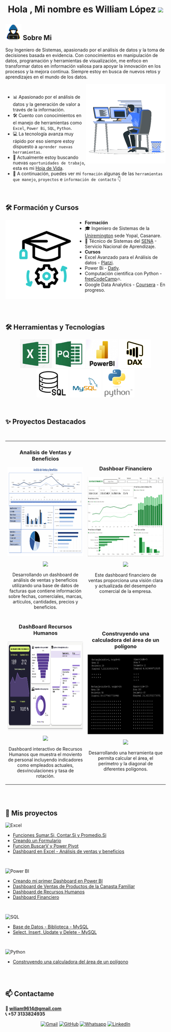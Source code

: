 <h1 align="center">Hola , Mi nombre es William López <img src="https://media.giphy.com/media/hvRJCLFzcasrR4ia7z/giphy.gif" width="35"></h1>


## <picture> <img src="https://github.com/WilliamLopez663/WilliamLopez663/blob/main/images/about_me.gif?raw=true" width = 50px></picture> Sobre Mi
<p>Soy Ingeniero de Sistemas, apasionado por el análisis de datos y la toma de decisiones basada en evidencia. Con conocimientos en manipulación de datos, programación y herramientas de visualización, me enfoco en transformar datos en información valiosa para apoyar la innovación en los procesos y la mejora continua. Siempre estoy en busca de nuevos retos y aprendizajes en el mundo de los datos.</p>
<picture> <img align="right" src="https://github.com/WilliamLopez663/WilliamLopez663/blob/main/images/Right_Side.gif?raw=true" width = 250px></picture>
<br>

- :bar_chart: Apasionado por el análisis de datos y la generación de valor a través de la información.
- 🛠️ Cuento con conocimientos en el manejo de herramientas como `Excel`, `Power Bi`, `SQL`, `Python`.
- :computer: La tecnología avanza muy rápido por eso siempre estoy dispuesto a `aprender nuevas herramientas`.
- :page_facing_up: Actualmente estoy buscando nuevas `oportunidades de trabajo`, esta es mi [Hoja de Vida](https://raw.githubusercontent.com/WilliamLopez663/WilliamLopez663/main/docs/CV_WilliamLopez.pdf).
- :file_folder: A continuación, puedes ver mi `formación` algunas de las `herramientas que manejo`, `proyectos` e `información de contacto` :point_down:
<br>


## 🛠️ Formación y Cursos
<picture> <img align="left" src="https://github.com/WilliamLopez663/WilliamLopez663/blob/main/images/Left_Side.gif?raw=true" width = 250px></picture>
- **Formación**
- :mortar_board: Ingeniero de Sistemas de la [Uniremington](https://www.uniremington.edu.co/) sede Yopal, Casanare.
- :school: Técnico de Sistemas del [SENA](https://www.sena.edu.co/es-co/Paginas/default.aspx) - Servicio Nacional de Aprendizaje.
- **Cursos**
- Excel Avanzado para el Análisis de datos - [Platzi](https://platzi.com/home/).
- Power Bi - [Datly](https://datlyeducacion.com/).
- Computación cientifica con Python - [freeCodeCamp](https://www.freecodecamp.org/):fire:.
- Google Data Analytics - [Coursera](https://www.coursera.org/) - En progreso.

<br><br><br>


## 🛠️ Herramientas y Tecnologías
<p align="center">
	<img src="https://raw.githubusercontent.com/WilliamLopez663/WilliamLopez663/main/images/excel.PNG" style="width: 100px; height: 90px;">
	<img src="https://raw.githubusercontent.com/WilliamLopez663/WilliamLopez663/main/images/power-query.PNG" style="width: 100px; height: 90px;">
	<img src="https://raw.githubusercontent.com/WilliamLopez663/WilliamLopez663/main/images/power_bi.PNG" style="width: 100px; height: 90px;">
	<img src="https://raw.githubusercontent.com/WilliamLopez663/WilliamLopez663/main/images/dax.PNG" style="width: 100px; height: 90px;">
	<img src="https://raw.githubusercontent.com/WilliamLopez663/WilliamLopez663/main/images/sql.PNG" style="width: 100px; height: 90px;">
	<img src="https://raw.githubusercontent.com/WilliamLopez663/WilliamLopez663/main/images/mysql.PNG" style="width: 100px; height: 90px;">
	<img src="https://raw.githubusercontent.com/WilliamLopez663/WilliamLopez663/main/images/python.PNG" style="width: 100px; height: 90px;">
	
</p>

<br>

## ✨ Proyectos Destacados

<table>
<tr>
<td width="50%">
	<div align="center">
	<h3 align="center">Analisis de Ventas y Beneficios</h3>
	<a href="https://github.com/WilliamLopez663/Analisis-de-Ventas-y-Beneficios-con-Dashboard-en-Excel" target="_blank"><img  src="https://raw.githubusercontent.com/WilliamLopez663/Analisis-de-Ventas-y-Beneficios-con-Dashboard-en-Excel/main/assets/images/resultado-final.PNG"" width="450" height="280"></a>
	<p>
	<a href="https://github.com/WilliamLopez663/Analisis-de-Ventas-y-Beneficios-con-Dashboard-en-Excel" >
	<img src="https://img.shields.io/badge/CÓDIGO-white?style=for-the-badge&logo=github&logoColor=black">
	</a>
	</p>
	<p>Desarrollando un dashboard de análisis de ventas y beneficios utilizando una base de datos de facturas que contiene información sobre fechas, comerciales, marcas, artículos, cantidades, precios y beneficios.</p>
	</div>
</td>
<td width="50%">
	<div align="center">
	<h3 align="center">Dashboar Financiero</h3>
	<a href="https://github.com/WilliamLopez663/Dashboard-Financiero" target="_blank"><img  src="https://raw.githubusercontent.com/WilliamLopez663/Dashboard-Financiero/main/assets/images/resultado-final.PNG" width="450" height="250"></a>
	<p>
	<a href="https://github.com/WilliamLopez663/Dashboard-Financiero" >
	<img src="https://img.shields.io/badge/CÓDIGO-white?style=for-the-badge&logo=github&logoColor=black">
	</a>
	</p>
	<p>Este dashboard financiero de ventas proporciona una visión clara y actualizada del desempeño comercial de la empresa.</p>
	</div>
</td>
</tr>
<tr>
<td width="50%">
	<div align="center">
	<h3 align="center">DashBoard Recursos Humanos</h3>
	<a href="https://github.com/WilliamLopez663/Dashboard-Recursos-Humanos" target="_blank"><img  src="https://raw.githubusercontent.com/WilliamLopez663/Dashboard-Recursos-Humanos/main/assets/images/resultado-final.PNG" width="450" height="280"></a>
	<p>
	<a href="https://github.com/WilliamLopez663/Dashboard-Recursos-Humanos" >
	<img src="https://img.shields.io/badge/CÓDIGO-white?style=for-the-badge&logo=github&logoColor=black">
	</a>
	</p>
	<p> Dashboard interactivo de Recursos Humanos que muestra el moviento de personal incluyendo indicadores como empleados actuales, desvinculaciones y tasa de rotación.</p>
	</div>
</td>

<td width="50%">
	<div align="center">
	<h3 align="center">Construyendo una calculadora del área de un polígono</h3>
	<a href="https://github.com/WilliamLopez663/Construyendo-una-calculadora-del-area-de-un-poligono" target="_blank"><img  src="https://raw.githubusercontent.com/WilliamLopez663/Construyendo-una-calculadora-del-area-de-un-poligono/main/images/calculadora-area-poligino2.PNG" width="400" height="250"></a>
	<p>
	<a href="https://github.com/WilliamLopez663/Construyendo-una-calculadora-del-area-de-un-poligono" >
	<img src="https://img.shields.io/badge/CÓDIGO-white?style=for-the-badge&logo=github&logoColor=black">
	</a>
	</p>
	<p> Desarrollando una herramienta que permita calcular el área, el perímetro y la diagonal de diferentes polígonos.</p>
	</div>

</td>
</tr>
<img  >
</table>
<br><br>

## :open_file_folder: Mis proyectos

![Excel](https://img.shields.io/badge/Excel-Spreadsheet-217346?logo=microsoft-excel&logoColor=white)

- [Funciones Sumar.Si, Contar.Si y Promedio.Si](https://github.com/WilliamLopez663/Uso-de-Funciones-en-Excel)
- [Creando un Formulario](https://github.com/WilliamLopez663/Creando-un-Formulario)
- [Funcion BuscarV y Power Pivot](https://github.com/WilliamLopez663/Funcion-BuscarV-y-Power-Pivot)
- [Dashboard en Excel - Análisis de ventas y beneficios](https://github.com/WilliamLopez663/Analisis-de-Ventas-y-Beneficios-con-Dashboard-en-Excel)
  
<br>

![Power BI](https://img.shields.io/badge/Power_BI-Data_Analytics-F2C811?logo=powerbi&logoColor=black)
	
- [Creando mi primer Dashboard en Power BI](https://github.com/WilliamLopez663/Creando-mi-primer-Dashboard-en-PowerBI)
- [Dashboard de Ventas de Productos de la Canasta Familiar](https://github.com/WilliamLopez663/Dashboard-de-Ventas-Canasta-Familiar)
- [Dashboard de Recursos Humanos](https://github.com/WilliamLopez663/Dashboard-Recursos-Humanos)
- [Dashboard Financiero](https://github.com/WilliamLopez663/Dashboard-Financiero)

<br>

![SQL](https://img.shields.io/badge/SQL-Structured_Query_Language-blue)

- [Base de Datos - Biblioteca - MySQL](https://github.com/WilliamLopez663/Base-de-Datos---Biblioteca---MySQL)
- [Select, Insert, Update y Delete - MySQL](https://github.com/WilliamLopez663/Select-Insert-Update-y-Delete---MySQL)
<br>

![Python](https://img.shields.io/badge/Python-3.13-yellow?logo=python)

- [Construyendo una calculadora del área de un polígono](https://github.com/WilliamLopez663/Construyendo-una-calculadora-del-area-de-un-poligono)

<br><br>

## :mailbox: Contactame

**:email: wiliam9614@gmail.com**  
**:telephone_receiver: +57 3133824935**

<p align="center">
	<a href="mailto:wiliam9614@gmail.com"><img img src="https://img.shields.io/badge/gmail-%23EA4335.svg?style=plastic&logo=gmail&logoColor=white" alt="Gmail"/></a>
	<a href="https://github.com/WilliamLopez663"><img src="https://img.shields.io/badge/github-%23181717.svg?style=plastic&logo=github&logoColor=white" alt="GitHub"/></a>
	<a href="https://wa.me/573133824935"><img src="https://img.shields.io/badge/whatsapp-%2325D366.svg?style=plastic&logo=whatsapp&logoColor=white" alt="Whatsapp"/></a>
	<a href="https://www.linkedin.com/in/william-lópez-8958a62aa/"><img src="https://img.shields.io/badge/linkedin-%230A66C2.svg?style=plastic&logo=linkedin&logoColor=white" alt="LinkedIn"/></a>

</p>

